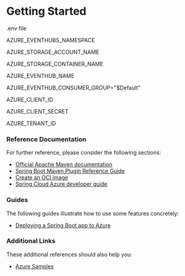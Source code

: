 # Getting Started

.env file 

AZURE_EVENTHUBS_NAMESPACE

AZURE_STORAGE_ACCOUNT_NAME

AZURE_STORAGE_CONTAINER_NAME

AZURE_EVENTHUB_NAME

AZURE_EVENTHUB_CONSUMER_GROUP="$Default"

AZURE_CLIENT_ID

AZURE_CLIENT_SECRET

AZURE_TENANT_ID

### Reference Documentation
For further reference, please consider the following sections:

* [Official Apache Maven documentation](https://maven.apache.org/guides/index.html)
* [Spring Boot Maven Plugin Reference Guide](https://docs.spring.io/spring-boot/docs/3.2.1/maven-plugin/reference/html/)
* [Create an OCI image](https://docs.spring.io/spring-boot/docs/3.2.1/maven-plugin/reference/html/#build-image)
* [Spring Cloud Azure developer guide](https://aka.ms/spring/msdocs/developer-guide)

### Guides
The following guides illustrate how to use some features concretely:

* [Deploying a Spring Boot app to Azure](https://spring.io/guides/gs/spring-boot-for-azure/)

### Additional Links
These additional references should also help you:

* [Azure Samples](https://aka.ms/spring/samples)

